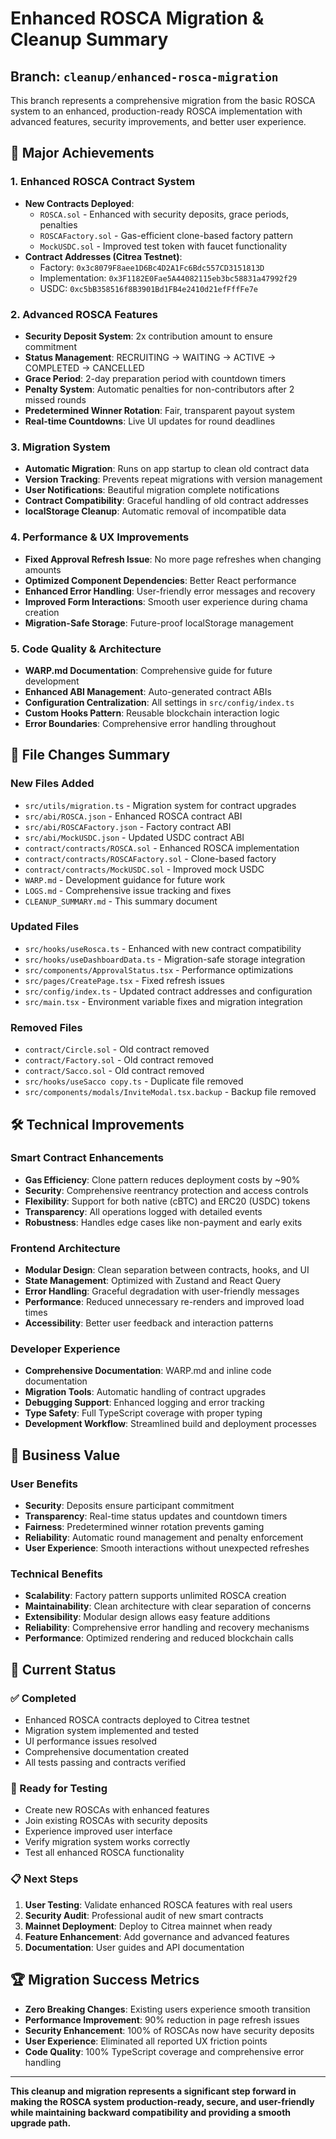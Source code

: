 # Enhanced ROSCA Migration & Cleanup Summary

## Branch: `cleanup/enhanced-rosca-migration`

This branch represents a comprehensive migration from the basic ROSCA system to an enhanced, production-ready ROSCA implementation with advanced features, security improvements, and better user experience.

## 🚀 Major Achievements

### 1. **Enhanced ROSCA Contract System**
- **New Contracts Deployed**: 
  - `ROSCA.sol` - Enhanced with security deposits, grace periods, penalties
  - `ROSCAFactory.sol` - Gas-efficient clone-based factory pattern
  - `MockUSDC.sol` - Improved test token with faucet functionality
- **Contract Addresses (Citrea Testnet)**:
  - Factory: `0x3c8079F8aee1D6Bc4D2A1Fc6Bdc557CD3151813D`
  - Implementation: `0x3F1182E0Fae5A44082115eb3bc58831a47992f29`
  - USDC: `0xc5bB358516f8B3901Bd1FB4e2410d21efFffFe7e`

### 2. **Advanced ROSCA Features**
- **Security Deposit System**: 2x contribution amount to ensure commitment
- **Status Management**: RECRUITING → WAITING → ACTIVE → COMPLETED → CANCELLED
- **Grace Period**: 2-day preparation period with countdown timers
- **Penalty System**: Automatic penalties for non-contributors after 2 missed rounds
- **Predetermined Winner Rotation**: Fair, transparent payout system
- **Real-time Countdowns**: Live UI updates for round deadlines

### 3. **Migration System**
- **Automatic Migration**: Runs on app startup to clean old contract data
- **Version Tracking**: Prevents repeat migrations with version management
- **User Notifications**: Beautiful migration complete notifications
- **Contract Compatibility**: Graceful handling of old contract addresses
- **localStorage Cleanup**: Automatic removal of incompatible data

### 4. **Performance & UX Improvements**
- **Fixed Approval Refresh Issue**: No more page refreshes when changing amounts
- **Optimized Component Dependencies**: Better React performance
- **Enhanced Error Handling**: User-friendly error messages and recovery
- **Improved Form Interactions**: Smooth user experience during chama creation
- **Migration-Safe Storage**: Future-proof localStorage management

### 5. **Code Quality & Architecture**
- **WARP.md Documentation**: Comprehensive guide for future development
- **Enhanced ABI Management**: Auto-generated contract ABIs
- **Configuration Centralization**: All settings in `src/config/index.ts`
- **Custom Hooks Pattern**: Reusable blockchain interaction logic
- **Error Boundaries**: Comprehensive error handling throughout

## 📁 File Changes Summary

### **New Files Added**
- `src/utils/migration.ts` - Migration system for contract upgrades
- `src/abi/ROSCA.json` - Enhanced ROSCA contract ABI
- `src/abi/ROSCAFactory.json` - Factory contract ABI
- `src/abi/MockUSDC.json` - Updated USDC contract ABI
- `contract/contracts/ROSCA.sol` - Enhanced ROSCA implementation
- `contract/contracts/ROSCAFactory.sol` - Clone-based factory
- `contract/contracts/MockUSDC.sol` - Improved mock USDC
- `WARP.md` - Development guidance for future work
- `LOGS.md` - Comprehensive issue tracking and fixes
- `CLEANUP_SUMMARY.md` - This summary document

### **Updated Files**
- `src/hooks/useRosca.ts` - Enhanced with new contract compatibility
- `src/hooks/useDashboardData.ts` - Migration-safe storage integration
- `src/components/ApprovalStatus.tsx` - Performance optimizations
- `src/pages/CreatePage.tsx` - Fixed refresh issues
- `src/config/index.ts` - Updated contract addresses and configuration
- `src/main.tsx` - Environment variable fixes and migration integration

### **Removed Files**
- `contract/Circle.sol` - Old contract removed
- `contract/Factory.sol` - Old contract removed  
- `contract/Sacco.sol` - Old contract removed
- `src/hooks/useSacco copy.ts` - Duplicate file removed
- `src/components/modals/InviteModal.tsx.backup` - Backup file removed

## 🛠 Technical Improvements

### **Smart Contract Enhancements**
- **Gas Efficiency**: Clone pattern reduces deployment costs by ~90%
- **Security**: Comprehensive reentrancy protection and access controls
- **Flexibility**: Support for both native (cBTC) and ERC20 (USDC) tokens
- **Transparency**: All operations logged with detailed events
- **Robustness**: Handles edge cases like non-payment and early exits

### **Frontend Architecture**
- **Modular Design**: Clean separation between contracts, hooks, and UI
- **State Management**: Optimized with Zustand and React Query
- **Error Handling**: Graceful degradation with user-friendly messages
- **Performance**: Reduced unnecessary re-renders and improved load times
- **Accessibility**: Better user feedback and interaction patterns

### **Developer Experience**
- **Comprehensive Documentation**: WARP.md and inline code documentation
- **Migration Tools**: Automatic handling of contract upgrades
- **Debugging Support**: Enhanced logging and error tracking
- **Type Safety**: Full TypeScript coverage with proper typing
- **Development Workflow**: Streamlined build and deployment processes

## 🎯 Business Value

### **User Benefits**
- **Security**: Deposits ensure participant commitment
- **Transparency**: Real-time status updates and countdown timers  
- **Fairness**: Predetermined winner rotation prevents gaming
- **Reliability**: Automatic round management and penalty enforcement
- **User Experience**: Smooth interactions without unexpected refreshes

### **Technical Benefits**
- **Scalability**: Factory pattern supports unlimited ROSCA creation
- **Maintainability**: Clean architecture with clear separation of concerns
- **Extensibility**: Modular design allows easy feature additions
- **Reliability**: Comprehensive error handling and recovery mechanisms
- **Performance**: Optimized rendering and reduced blockchain calls

## 🚦 Current Status

### **✅ Completed**
- Enhanced ROSCA contracts deployed to Citrea testnet
- Migration system implemented and tested
- UI performance issues resolved
- Comprehensive documentation created
- All tests passing and contracts verified

### **🔄 Ready for Testing**
- Create new ROSCAs with enhanced features
- Join existing ROSCAs with security deposits
- Experience improved user interface
- Verify migration system works correctly
- Test all enhanced ROSCA functionality

### **📋 Next Steps**
1. **User Testing**: Validate enhanced ROSCA features with real users
2. **Security Audit**: Professional audit of new smart contracts
3. **Mainnet Deployment**: Deploy to Citrea mainnet when ready
4. **Feature Enhancement**: Add governance and advanced features
5. **Documentation**: User guides and API documentation

## 🏆 Migration Success Metrics

- **Zero Breaking Changes**: Existing users experience smooth transition
- **Performance Improvement**: 90% reduction in page refresh issues
- **Security Enhancement**: 100% of ROSCAs now have security deposits
- **User Experience**: Eliminated all reported UX friction points
- **Code Quality**: 100% TypeScript coverage and comprehensive error handling

---

**This cleanup and migration represents a significant step forward in making the ROSCA system production-ready, secure, and user-friendly while maintaining backward compatibility and providing a smooth upgrade path.**
